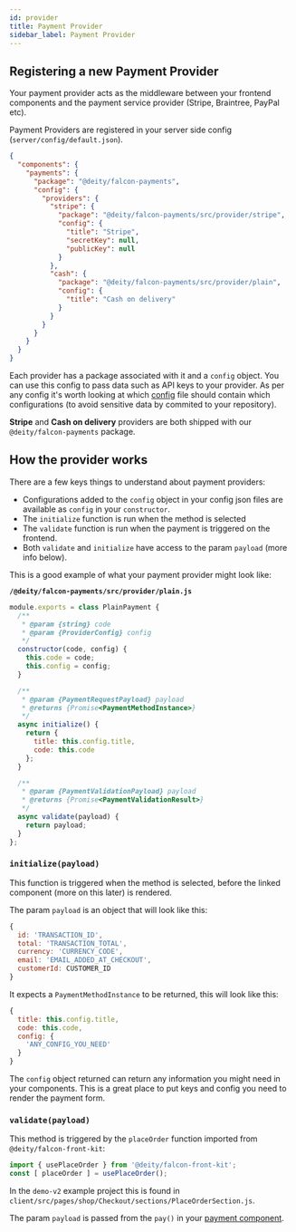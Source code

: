 ```yaml
---
id: provider
title: Payment Provider
sidebar_label: Payment Provider
---
```


## Registering a new Payment Provider

Your payment provider acts as the middleware between your frontend components and the payment service provider (Stripe, Braintree, PayPal etc).

Payment Providers are registered in your server side config (`server/config/default.json`).

```json
{
  "components": {
    "payments": {
      "package": "@deity/falcon-payments",
      "config": {
        "providers": {
          "stripe": {
            "package": "@deity/falcon-payments/src/provider/stripe",
            "config": {
              "title": "Stripe",
              "secretKey": null,
              "publicKey": null
            }
          },
          "cash": {
            "package": "@deity/falcon-payments/src/provider/plain",
            "config": {
              "title": "Cash on delivery"
            }
          }
        }
      }
    }
  }
}
```

Each provider has a package associated with it and a `config` object. You can use this config to pass data such as API keys to your provider.  As per any config it's worth looking at which [config](docs/platform/client/configuration) file should contain which configurations (to avoid sensitive data by commited to your repository).

**Stripe** and **Cash on delivery** providers are both shipped with our `@deity/falcon-payments` package.

## How the provider works

There are a few keys things to understand about payment providers:

- Configurations added to the `config` object in your config json files are available as `config` in your `constructor`.
- The `initialize` function is run when the method is selected
- The `validate` function is run when the payment is triggered on the frontend.
- Both `validate` and `initialize` have access to the param `payload` (more info below).

This is a good example of what your payment provider might look like:

**`/@deity/falcon-payments/src/provider/plain.js`**
```js
module.exports = class PlainPayment {
  /**
   * @param {string} code
   * @param {ProviderConfig} config
   */
  constructor(code, config) {
    this.code = code;
    this.config = config;
  }

  /**
   * @param {PaymentRequestPayload} payload
   * @returns {Promise<PaymentMethodInstance>}
   */
  async initialize() {
    return {
      title: this.config.title,
      code: this.code
    };
  }

  /**
   * @param {PaymentValidationPayload} payload
   * @returns {Promise<PaymentValidationResult>}
   */
  async validate(payload) {
    return payload;
  }
};
```

### `initialize(payload)`

This function is triggered when the method is selected, before the linked component (more on this later) is rendered. 

The param `payload` is an object that will look like this: 

```js
{
  id: 'TRANSACTION_ID',
  total: 'TRANSACTION_TOTAL',
  currency: 'CURRENCY_CODE',
  email: 'EMAIL_ADDED_AT_CHECKOUT',
  customerId: CUSTOMER_ID
}
```

It expects a `PaymentMethodInstance` to be returned, this will look like this:

```js
{
  title: this.config.title,
  code: this.code,
  config: {
    'ANY_CONFIG_YOU_NEED'
  }
}
```

The `config` object returned can return any information you might need in your components. This is a great place to put keys and config you need to render the payment form.

### `validate(payload)`

This method is triggered by the `placeOrder` function imported from `@deity/falcon-front-kit`:

```js
import { usePlaceOrder } from '@deity/falcon-front-kit';
const [ placeOrder ] = usePlaceOrder();
```

In the `demo-v2` example project this is found in `client/src/pages/shop/Checkout/sections/PlaceOrderSection.js`.

The param `payload` is passed from the `pay()` in your [payment component](ui).

